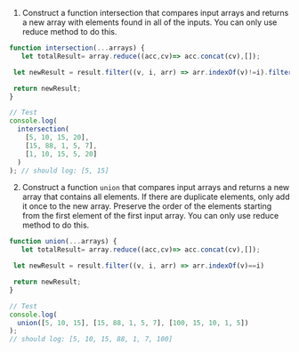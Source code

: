 1. Construct a function intersection that compares input arrays and returns a new array with elements found in all of the inputs. You can only use reduce method to do this.

```js
function intersection(...arrays) {
   let totalResult= array.reduce((acc,cv)=> acc.concat(cv),[]);

 let newResult = result.filter((v, i, arr) => arr.indexOf(v)!=i).filter((v, i, arr) => arr.indexOf(v)!=i)

 return newResult;
}

// Test
console.log(
  intersection(
    [5, 10, 15, 20],
    [15, 88, 1, 5, 7],
    [1, 10, 15, 5, 20]
  )
); // should log: [5, 15]
```

2. Construct a function `union` that compares input arrays and returns a new array that contains all elements. If there are duplicate elements, only add it once to the new array. Preserve the order of the elements starting from the first element of the first input array. You can only use reduce method to do this.

```js
function union(...arrays) {
   let totalResult= array.reduce((acc,cv)=> acc.concat(cv),[]);

 let newResult = result.filter((v, i, arr) => arr.indexOf(v)==i)

 return newResult;
}

// Test
console.log(
  union([5, 10, 15], [15, 88, 1, 5, 7], [100, 15, 10, 1, 5])
);
// should log: [5, 10, 15, 88, 1, 7, 100]
```
